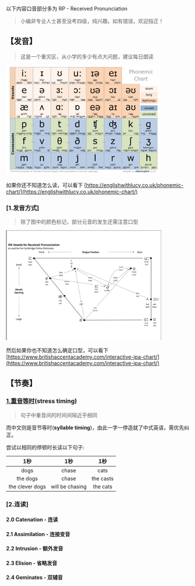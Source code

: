 以下内容口音部分多为 RP - Received Pronunciation
> 小编非专业人士甚至没考四级，纯兴趣。如有错误，欢迎指正！


## 【发音】

> 这是一个重灾区，从小学的多少有点大问题，建议每日朗读


<img src="media/Phonemic.jpg" height="300" alt="https://albaenglish.co.uk/blog/improve-english-pronunciation-phonemic-chart/">

如果你还不知道怎么读，可以看下 [https://englishwithlucy.co.uk/phonemic-chart/](https://englishwithlucy.co.uk/phonemic-chart/)


### [1.发音方式]

> 除了图中的颜色标记，部分元音的发生还需注意口型

<img src="media/Position.jpg" height="300">

然后如果你也不知道怎么确定口型，可以看下 [https://www.britishaccentacademy.com/interactive-ipa-chart/](https://www.britishaccentacademy.com/interactive-ipa-chart/)





## 【节奏】

### [1.重音等时](https://en.wikipedia.org/wiki/Isochrony#Syllable_timing)(**stress timing**)

> 句子中重音间的时间间隔近乎相同

而中文则是音节等时(**syllable timing**)，由此一字一停造就了中式英语，需优先纠正。


尝试以相同的停顿时长读以下句子:

|       1秒       |       1秒       |    1秒    |
| :-------------: | :-------------: | :-------: |
|      dogs       |      chase      |   cats    |
|    the dogs     |      chase      | the casts |
| the clever dogs | will be chasing | the cats  |

### [2.连读]

#### 2.0 Catenation - 连读

#### 2.1 Assimilation - 连接变音

#### 2.2 Intrusion - 额外发音

#### 2.3 Elision - 省略发音

#### 2.4 Geminates - 双辅音